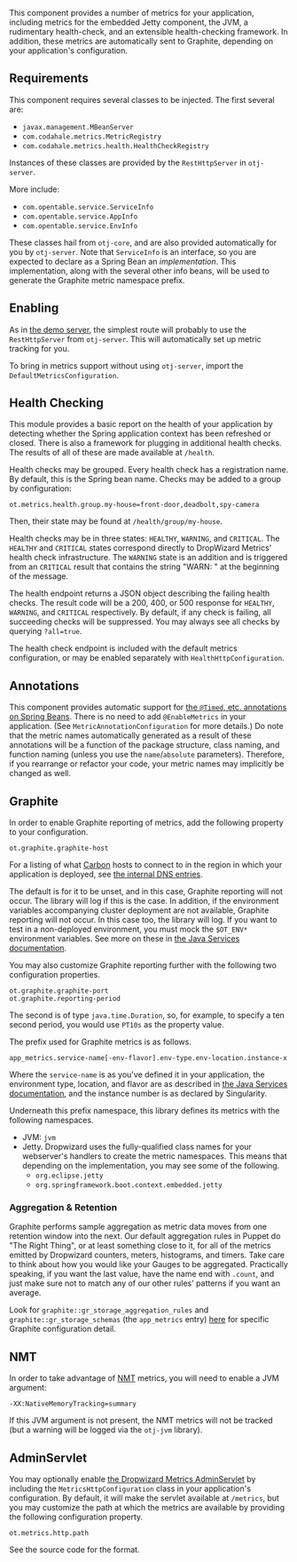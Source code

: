 This component provides a number of metrics for your application,
including metrics for the embedded Jetty component, the JVM, a
rudimentary health-check, and an extensible health-checking framework.
In addition, these metrics are automatically sent to Graphite, depending
on your application's configuration.

Requirements
------------
This component requires several classes to be injected.  The first
several are:
- `javax.management.MBeanServer`
- `com.codahale.metrics.MetricRegistry`
- `com.codahale.metrics.health.HealthCheckRegistry`

Instances of these classes are provided by the `RestHttpServer` in
`otj-server`.

More include:
- `com.opentable.service.ServiceInfo`
- `com.opentable.service.AppInfo`
- `com.opentable.service.EnvInfo`

These classes hail from `otj-core`, and are also provided automatically
for you by `otj-server`.  Note that `ServiceInfo` is an interface, so
you are expected to declare as a Spring Bean an _implementation_.  This
implementation, along with the several other info beans, will be used
to generate the Graphite metric namespace prefix.

Enabling
--------
As in [the demo server][1], the simplest route will probably to use the
`RestHttpServer` from `otj-server`.  This will automatically set up
metric tracking for you.

To bring in metrics support without using `otj-server`, import the
`DefaultMetricsConfiguration`.

Health Checking
---------------
This module provides a basic report on the health of your application by
detecting whether the Spring application context has been refreshed or
closed.  There is also a framework for plugging in additional health
checks.  The results of all of these are made available at `/health`.

Health checks may be grouped.  Every health check has a registration name.
By default, this is the Spring bean name.  Checks may be added to a group
by configuration:

```
ot.metrics.health.group.my-house=front-door,deadbolt,spy-camera
```
Then, their state may be found at `/health/group/my-house`.

Health checks may be in three states: `HEALTHY`, `WARNING`, and `CRITICAL`.
The `HEALTHY` and `CRITICAL` states correspond directly to DropWizard Metrics'
health check infrastructure.  The `WARNING` state is an addition and is triggered
from an `CRITICAL` result that contains the string "WARN: " at the
beginning of the message.

The health endpoint returns a JSON object describing the failing health checks.
The result code will be a 200, 400, or 500 response for `HEALTHY`, `WARNING`,
and `CRITICAL` respectively.  By default, if any check is failing, all succeeding
checks will be suppressed.  You may always see all checks by querying `?all=true`.

The health check endpoint is included with the default metrics configuration,
or may be enabled separately with `HealthHttpConfiguration`.

Annotations
-----------
This component provides automatic support for [the `@Timed`, etc.
annotations on Spring Beans][7].  There is no need to add
`@EnableMetrics` in your application.  (See
`MetricAnnotationConfiguration` for more details.)  Do note that the
metric names automatically generated as a result of these annotations
will be a function of the package structure, class naming, and function
naming (unless you use the `name`/`absolute` parameters).  Therefore, if
you rearrange or refactor your code, your metric names may implicitly be
changed as well.

Graphite
--------
In order to enable Graphite reporting of metrics, add the following
property to your configuration.

    ot.graphite.graphite-host

For a listing of what [Carbon][2] hosts to connect to in the region in
which your application is deployed, see [the internal DNS entries][3].

The default is for it to be unset, and in this case, Graphite reporting
will not occur.  The library will log if this is the case.  In addition,
if the environment variables accompanying cluster deployment are not
available, Graphite reporting will not occur.  In this case too, the
library will log.  If you want to test in a non-deployed environment,
you must mock the `$OT_ENV*` environment variables.  See more on these
in [the Java Services documentation][4].

You may also customize Graphite reporting further with the following two
configuration properties.

    ot.graphite.graphite-port
    ot.graphite.reporting-period

The second is of type `java.time.Duration`, so, for example, to specify
a ten second period, you would use `PT10s` as the property value.

The prefix used for Graphite metrics is as follows.

    app_metrics.service-name[-env-flavor].env-type.env-location.instance-x

Where the `service-name` is as you've defined it in your application,
the environment type, location, and flavor are as described in [the Java
Services documentation][4], and the instance number is as declared by
Singularity.

Underneath this prefix namespace, this library defines its metrics with
the following namespaces.

- JVM: `jvm`
- Jetty.  Dropwizard uses the fully-qualified class names for your
  webserver's handlers to create the metric namespaces.  This means that
  depending on the implementation, you may see some of the following.
  - `org.eclipse.jetty`
  - `org.springframework.boot.context.embedded.jetty`

### Aggregation & Retention
Graphite performs sample aggregation as metric data moves from one
retention window into the next. Our default aggregation rules in Puppet
do "The Right Thing", or at least something close to it, for all of the
metrics emitted by Dropwizard counters, meters, histograms, and timers.
Take care to think about how you would like your Gauges to be
aggregated.  Practically speaking, if you want the last value, have the
name end with `.count`, and just make sure not to match any of our other
rules' patterns if you want an average.

Look for `graphite::gr_storage_aggregation_rules` and
`graphite::gr_storage_schemas` (the `app_metrics` entry) [here][8] for
specific Graphite configuration detail.

NMT
---
In order to take advantage of [NMT][5] metrics, you will need to enable
a JVM argument:

    -XX:NativeMemoryTracking=summary

If this JVM argument is not present, the NMT metrics will not be
tracked (but a warning will be logged via the `otj-jvm` library).

AdminServlet
------------
You may optionally enable [the Dropwizard Metrics AdminServlet][6] by
including the `MetricsHttpConfiguration` class in your application's
configuration.  By default, it will make the servlet available at
`/metrics`, but you may customize the path at which the metrics are
available by providing the following configuration property.

    ot.metrics.http.path

See the source code for the format.

[1]: https://github.com/opentable/service-demo
[2]: https://github.com/graphite-project/carbon
[3]: https://github.com/opentable/ot-dns/blob/master/internal/otenv.com.db
[4]: https://wiki.otcorp.opentable.com/display/CP/ArchTeam+Java+Services
[5]: https://docs.oracle.com/javase/8/docs/technotes/guides/troubleshoot/tooldescr007.html
[6]: http://metrics.dropwizard.io/3.1.0/manual/servlets/#adminservlet
[7]: https://github.com/ryantenney/metrics-spring
[8]: https://github.com/opentable/puppet-modules/blob/master/hiera/global.yaml
